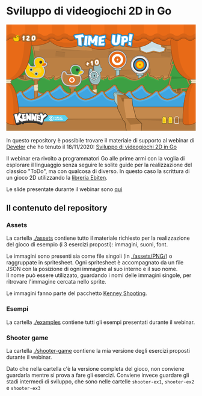 # Sviluppo di videogiochi 2D in Go

![Il gioco di esempio](./Sample.png)

In questo repository è possibile trovare il materiale di supporto al webinar di
[Develer](https://www.develer.com/) che ho tenuto il 18/11/2020:
[Sviluppo di videogiochi 2D in Go](https://www.develer.com/eventi/sviluppare-videogiochi-2d-in-go/)

Il webinar era rivolto a programmatori Go alle prime armi con la voglia di esplorare il linguaggio
senza seguire le solite guide per la realizzazione del classico "ToDo", ma con qualcosa di diverso.
In questo caso la scrittura di un gioco 2D utilizzando la [libreria Ebiten](https://ebiten.org/).

Le slide presentate durante il webinar sono [qui](./Slides.pdf)

## Il contenuto del repository

### Assets

La cartella [./assets](./assets) contiene tutto il materiale richiesto per la realizzazione
del gioco di esempio (i 3 esercizi proposti): immagini, suoni, font.

Le immagini sono presenti sia come file singoli (in [./assets/PNG/](./assets/PNG/)) o raggruppate
in spritesheet. Ogni spritesheet è accompagnato da un file JSON con la posizione di ogni immagine
al suo interno e il suo nome.  
Il nome può essere utilizzato, guardando i nomi delle immagini singole, per ritrovare l'immagine
cercata nello sprite.

Le immagini fanno parte del pacchetto [Kenney Shooting](https://www.kenney.nl/assets/shooting-gallery).

### Esempi

La cartella [./examples](./examples) contiene tutti gli esempi presentati durante il webinar.

### Shooter game

La cartella [./shooter-game](./shooter-game) contiene la mia versione degli esercizi proposti
durante il webinar.

Dato che nella cartella c'è la versione completa del gioco, non conviene guardarla mentre si
prova a fare gli esercizi. Conviene invece guardare gli stadi intermedi di sviluppo, che sono
nelle cartelle `shooter-ex1`, `shooter-ex2` e `shooter-ex3`
